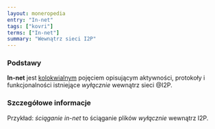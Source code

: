 ```yaml
---
layout: moneropedia
entry: "In-net"
tags: ["kovri"]
terms: ["In-net"]
summary: "Wewnątrz sieci I2P"
---
```


### Podstawy

**In-net** jest [kolokwialnym](https://en.wikipedia.org/wiki/Colloquial) pojęciem opisującym aktywności, protokoły i funkcjonalności istniejące *wyłącznie* wewnątrz sieci @I2P.

### Szczegółowe informacje

Przykład: *ściąganie in-net* to ściąganie plików *wyłącznie* wewnątrz I2P.
